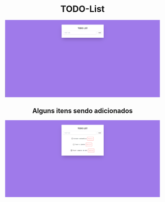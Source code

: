 <h1 align="center">TODO-List</h1>

<p align="center"><a href="" target="_blank"><img src="https://github.com/FerreiraWalter/TODO-List/blob/main/img/Vazia.png" width=""></a></p>

<h2 align="center">Alguns itens sendo adicionados</h2>

<p align="center"><a href="" target="_blank"><img src="https://github.com/FerreiraWalter/TODO-List/blob/main/img/Lista.png" width=""></a></p>
